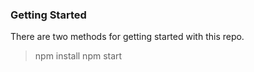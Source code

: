 

### Getting Started

There are two methods for getting started with this repo.

> npm install
> npm start
```
